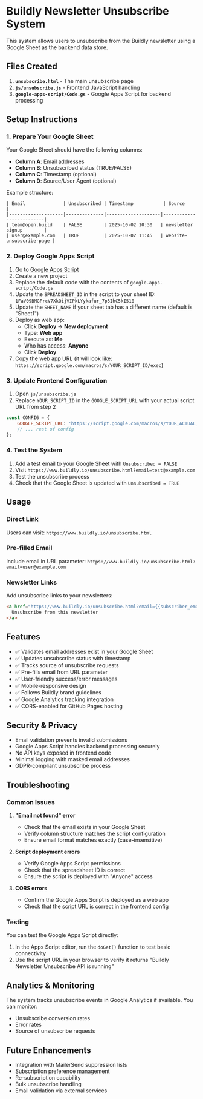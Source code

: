 # Buildly Newsletter Unsubscribe System

This system allows users to unsubscribe from the Buildly newsletter using a Google Sheet as the backend data store.

## Files Created

1. **`unsubscribe.html`** - The main unsubscribe page
2. **`js/unsubscribe.js`** - Frontend JavaScript handling
3. **`google-apps-script/Code.gs`** - Google Apps Script for backend processing

## Setup Instructions

### 1. Prepare Your Google Sheet

Your Google Sheet should have the following columns:
- **Column A**: Email addresses
- **Column B**: Unsubscribed status (TRUE/FALSE)
- **Column C**: Timestamp (optional)
- **Column D**: Source/User Agent (optional)

Example structure:
```
| Email              | Unsubscribed | Timestamp           | Source                    |
|--------------------|--------------|--------------------|--------------------------| 
| team@open.build    | FALSE        | 2025-10-02 10:30   | newsletter signup        |
| user@example.com   | TRUE         | 2025-10-02 11:45   | website-unsubscribe-page |
```

### 2. Deploy Google Apps Script

1. Go to [Google Apps Script](https://script.google.com)
2. Create a new project
3. Replace the default code with the contents of `google-apps-script/Code.gs`
4. Update the `SPREADSHEET_ID` in the script to your sheet ID: `1FaV09BMGFrcV7XkQijVIPkLYykafur_7p5IhC5kI510`
5. Update the `SHEET_NAME` if your sheet tab has a different name (default is "Sheet1")
6. Deploy as web app:
   - Click **Deploy** → **New deployment**
   - Type: **Web app**
   - Execute as: **Me**
   - Who has access: **Anyone**
   - Click **Deploy**
7. Copy the web app URL (it will look like: `https://script.google.com/macros/s/YOUR_SCRIPT_ID/exec`)

### 3. Update Frontend Configuration

1. Open `js/unsubscribe.js`
2. Replace `YOUR_SCRIPT_ID` in the `GOOGLE_SCRIPT_URL` with your actual script URL from step 2

```javascript
const CONFIG = {
    GOOGLE_SCRIPT_URL: 'https://script.google.com/macros/s/YOUR_ACTUAL_SCRIPT_ID/exec',
    // ... rest of config
};
```

### 4. Test the System

1. Add a test email to your Google Sheet with `Unsubscribed = FALSE`
2. Visit `https://www.buildly.io/unsubscribe.html?email=test@example.com`
3. Test the unsubscribe process
4. Check that the Google Sheet is updated with `Unsubscribed = TRUE`

## Usage

### Direct Link
Users can visit: `https://www.buildly.io/unsubscribe.html`

### Pre-filled Email
Include email in URL parameter: `https://www.buildly.io/unsubscribe.html?email=user@example.com`

### Newsletter Links
Add unsubscribe links to your newsletters:
```html
<a href="https://www.buildly.io/unsubscribe.html?email={{subscriber_email}}">
  Unsubscribe from this newsletter
</a>
```

## Features

- ✅ Validates email addresses exist in your Google Sheet
- ✅ Updates unsubscribe status with timestamp
- ✅ Tracks source of unsubscribe requests  
- ✅ Pre-fills email from URL parameter
- ✅ User-friendly success/error messages
- ✅ Mobile-responsive design
- ✅ Follows Buildly brand guidelines
- ✅ Google Analytics tracking integration
- ✅ CORS-enabled for GitHub Pages hosting

## Security & Privacy

- Email validation prevents invalid submissions
- Google Apps Script handles backend processing securely
- No API keys exposed in frontend code
- Minimal logging with masked email addresses
- GDPR-compliant unsubscribe process

## Troubleshooting

### Common Issues

1. **"Email not found" error**
   - Check that the email exists in your Google Sheet
   - Verify column structure matches the script configuration
   - Ensure email format matches exactly (case-insensitive)

2. **Script deployment errors**
   - Verify Google Apps Script permissions
   - Check that the spreadsheet ID is correct
   - Ensure the script is deployed with "Anyone" access

3. **CORS errors**
   - Confirm the Google Apps Script is deployed as a web app
   - Check that the script URL is correct in the frontend config

### Testing

You can test the Google Apps Script directly:
1. In the Apps Script editor, run the `doGet()` function to test basic connectivity
2. Use the script URL in your browser to verify it returns "Buildly Newsletter Unsubscribe API is running"

## Analytics & Monitoring

The system tracks unsubscribe events in Google Analytics if available. You can monitor:
- Unsubscribe conversion rates
- Error rates
- Source of unsubscribe requests

## Future Enhancements

- Integration with MailerSend suppression lists
- Subscription preference management
- Re-subscription capability
- Bulk unsubscribe handling
- Email validation via external services
